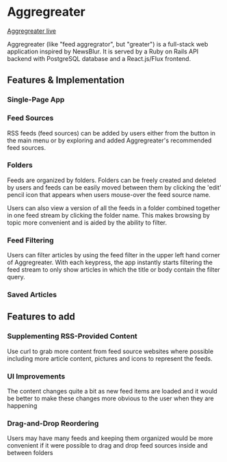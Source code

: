 # Aggregreater

[Aggregreater live][heroku]

[heroku]: http://aggregreater.heroku.com

Aggregreater (like "feed aggregrator", but "greater") is a full-stack web application inspired by NewsBlur.  It is served by a Ruby on Rails API backend with PostgreSQL database and a React.js/Flux frontend.

## Features & Implementation

### Single-Page App

### Feed Sources

RSS feeds (feed sources) can be added by users either from the button in the main menu or by exploring and added Aggregreater's recommended feed sources.



### Folders

Feeds are organized by folders.  Folders can be freely created and deleted by users and feeds can be easily moved between them by clicking the 'edit' pencil icon that appears when users mouse-over the feed source name.

Users can also view a version of all the feeds in a folder combined together in one feed stream by clicking the folder name.  This makes browsing by topic more convenient and is aided by the ability to filter.

### Feed Filtering

Users can filter articles by using the feed filter in the upper left hand corner of Aggregreater.  With each keypress, the app instantly starts filtering the feed stream to only show articles in which the title or body contain the filter query.

### Saved Articles

## Features to add

### Supplementing RSS-Provided Content

Use curl to grab more content from feed source websites where possible including more article content, pictures and icons to represent the feeds.

### UI Improvements

The content changes quite a bit as new feed items are loaded and it would be better to make these changes more obvious to the user when they are happening

### Drag-and-Drop Reordering

Users may have many feeds and keeping them organized would be more convenient if it were possible to drag and drop feed sources inside and between folders